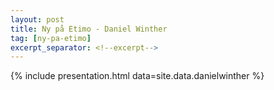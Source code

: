 ```yaml
---
layout: post
title: Ny på Etimo - Daniel Winther
tag: [ny-pa-etimo]
excerpt_separator: <!--excerpt-->
---
```


{% include presentation.html data=site.data.danielwinther %}
